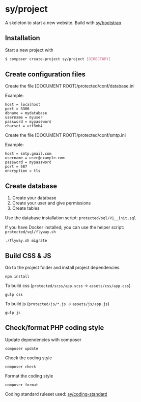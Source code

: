 # sy/project

A skeleton to start a new website. Build with [sy/bootstrap](https://github.com/syframework/bootstrap)

## Installation

Start a new project with

```bash
$ composer create-project sy/project [DIRECTORY]
```

## Create configuration files

Create the file [DOCUMENT ROOT]/protected/conf/database.ini

Example:

```
host = localhost
port = 3306
dbname = mydatabase
username = myuser
password = mypassword
charset = utf8mb4
```

Create the file [DOCUMENT ROOT]/protected/conf/smtp.ini

Example:

```
host = smtp.gmail.com
username = user@example.com
password = mypassword
port = 587
encryption = tls
```

## Create database

1. Create your database
2. Create your user and give permissions
3. Create tables

Use the database installation script: ```protected/sql/V1__init.sql```

If you have Docker installed, you can use the helper script: ```protected/sql/flyway.sh```
```
./flyway.sh migrate
```

## Build CSS & JS

Go to the project folder and install project dependencies
```
npm install
```

To build css (```protected/scss/app.scss``` -> ```assets/css/app.css```)
```
gulp css
```

To build js (```protected/js/*.js``` -> ```assets/js/app.js```)
```
gulp js
```

## Check/format PHP coding style

Update dependencies with composer
```
composer update
```

Check the coding style
```
composer check
```

Format the coding style
```
composer format
```

Coding standard ruleset used: [sy/coding-standard](https://github.com/syframework/coding-standard)